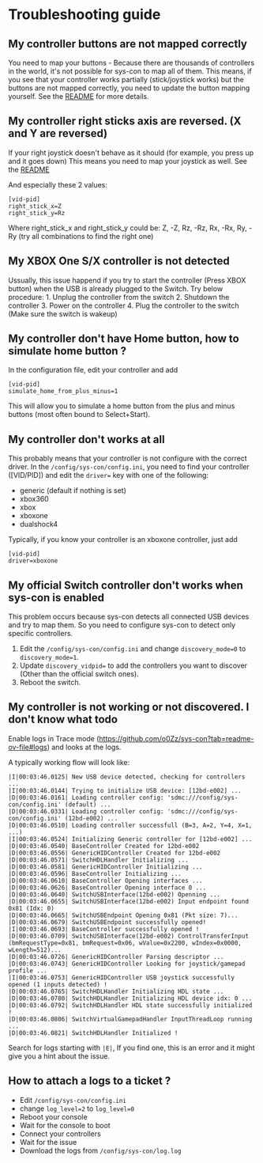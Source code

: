 # Troubleshooting guide

## My controller buttons are not mapped correctly
You need to map your buttons - Because there are thousands of controllers in the world, it's not possible for sys-con to map all of them.
This means, if you see that your controller works partially (stick/joystick works) but the buttons are not mapped correctly, you need to update the button mapping yourself.
See the [README](https://github.com/o0Zz/sys-con?tab=readme-ov-file#configure-a-controller) for more details.

## My controller right sticks axis are reversed. (X and Y are reversed)
If your right joystick doesn't behave as it should (for example, you press up and it goes down)
This means you need to map your joystick as well.
See the [README](https://github.com/o0Zz/sys-con?tab=readme-ov-file#configure-a-controller) 

And especially these 2 values:
```
[vid-pid]
right_stick_x=Z
right_stick_y=Rz
```
Where right_stick_x and right_stick_y could be: Z, -Z, Rz, -Rz, Rx, -Rx, Ry, -Ry (try all combinations to find the right one)

## My XBOX One S/X controller is not detected
Ussually, this issue happend if you try to start the controller (Press XBOX button) when the USB is already plugged to the Switch.
Try below procedure:
    1. Unplug the controller from the switch
    2. Shutdown the controller
    3. Power on the controller
    4. Plug the controller to the switch (Make sure the switch is wakeup)

## My controller don't have Home button, how to simulate home button ?
In the configuration file, edit your controller and add

```
[vid-pid]
simulate_home_from_plus_minus=1
```

This will allow you to simulate a home button from the plus and minus buttons (most often bound to Select+Start).

## My controller don't works at all
This probably means that your controller is not configure with the correct driver.
In the `/config/sys-con/config.ini`, you need to find your controller (\[VID/PID\]) and edit the `driver=` key with one of the following:
 - generic (default if nothing is set)
 - xbox360
 - xbox
 - xboxone
 - dualshock4

Typically, if you know your controller is an xboxone controller, just add
```
[vid-pid]
driver=xboxone
```

## My official Switch controller don't works when sys-con is enabled
This problem occurs because sys-con detects all connected USB devices and try to map them.
So you need to configure sys-con to detect only specific controllers.

1. Edit the `/config/sys-con/config.ini` and change `discovery_mode=0` to `discovery_mode=1`.
2. Update `discovery_vidpid=` to add the controllers you want to discover (Other than the official switch ones). 
3. Reboot the switch.

## My controller is not working or not discovered. I don't know what todo
Enable logs in Trace mode (https://github.com/o0Zz/sys-con?tab=readme-ov-file#logs) and looks at the logs.

A typically working flow will look like:

```
|I|00:03:46.0125| New USB device detected, checking for controllers ...
|I|00:03:46.0144| Trying to initialize USB device: [12bd-e002] ...
|D|00:03:46.0161| Loading controller config: 'sdmc:///config/sys-con/config.ini' (default) ...
|D|00:03:46.0331| Loading controller config: 'sdmc:///config/sys-con/config.ini' (12bd-e002) ...
|D|00:03:46.0510| Loading controller successfull (B=3, A=2, Y=4, X=1, ...)
|I|00:03:46.0524| Initializing Generic controller for [12bd-e002] ...
|D|00:03:46.0540| BaseController Created for 12bd-e002
|D|00:03:46.0556| GenericHIDController Created for 12bd-e002
|D|00:03:46.0571| SwitchHDLHandler Initializing ...
|D|00:03:46.0581| GenericHIDController Initializing ...
|D|00:03:46.0596| BaseController Initializing ...
|D|00:03:46.0610| BaseController Opening interfaces ...
|D|00:03:46.0626| BaseController Opening interface 0 ...
|D|00:03:46.0640| SwitchUSBInterface(12bd-e002) Openning ...
|D|00:03:46.0655| SwitchUSBInterface(12bd-e002) Input endpoint found 0x81 (Idx: 0)
|D|00:03:46.0665| SwitchUSBEndpoint Opening 0x81 (Pkt size: 7)...
|D|00:03:46.0679| SwitchUSBEndpoint successfully opened!
|I|00:03:46.0693| BaseController successfully opened !
|D|00:03:46.0709| SwitchUSBInterface(12bd-e002) ControlTransferInput (bmRequestType=0x81, bmRequest=0x06, wValue=0x2200, wIndex=0x0000, wLength=512)...
|D|00:03:46.0726| GenericHIDController Parsing descriptor ...
|D|00:03:46.0743| GenericHIDController Looking for joystick/gamepad profile ...
|I|00:03:46.0753| GenericHIDController USB joystick successfully opened (1 inputs detected) !
|D|00:03:46.0765| SwitchHDLHandler Initializing HDL state ...
|D|00:03:46.0780| SwitchHDLHandler Initializing HDL device idx: 0 ...
|D|00:03:46.0792| SwitchHDLHandler HDL state successfully initialized !
|D|00:03:46.0806| SwitchVirtualGamepadHandler InputThreadLoop running ...
|D|00:03:46.0821| SwitchHDLHandler Initialized !
```

Search for logs starting with `|E|`, If you find one, this is an error and it might give you a hint about the issue.

## How to attach a logs to a ticket ?
- Edit `/config/sys-con/config.ini`
- change `log_level=2` to `log_level=0`
- Reboot your console
- Wait for the console to boot
- Connect your controllers
- Wait for the issue
- Download the logs from `/config/sys-con/log.log`
